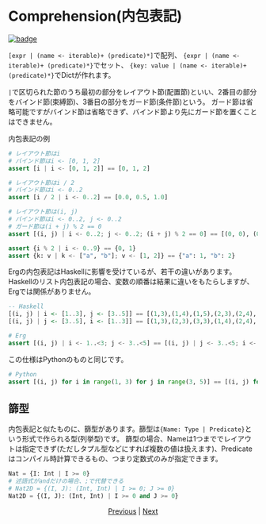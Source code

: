 # Comprehension(内包表記)

[![badge](https://img.shields.io/endpoint.svg?url=https%3A%2F%2Fgezf7g7pd5.execute-api.ap-northeast-1.amazonaws.com%2Fdefault%2Fsource_up_to_date%3Fowner%3Derg-lang%26repos%3Derg%26ref%3Dmain%26path%3Ddoc/EN/syntax/27_comprehension.md%26commit_hash%3Deccd113c1512076c367fb87ea73406f91ff83ba7)](https://gezf7g7pd5.execute-api.ap-northeast-1.amazonaws.com/default/source_up_to_date?owner=erg-lang&repos=erg&ref=main&path=doc/EN/syntax/27_comprehension.md&commit_hash=eccd113c1512076c367fb87ea73406f91ff83ba7)

`[expr | (name <- iterable)+ (predicate)*]`で配列、
`{expr | (name <- iterable)+ (predicate)*}`でセット、
`{key: value | (name <- iterable)+ (predicate)*}`でDictが作れます。

`|`で区切られた節のうち最初の部分をレイアウト節(配置節)といい、2番目の部分をバインド節(束縛節)、3番目の部分をガード節(条件節)という。
ガード節は省略可能ですがバインド節は省略できず、バインド節より先にガード節を置くことはできません。

内包表記の例

```python
# レイアウト節はi
# バインド節はi <- [0, 1, 2]
assert [i | i <- [0, 1, 2]] == [0, 1, 2]

# レイアウト節はi / 2
# バインド節はi <- 0..2
assert [i / 2 | i <- 0..2] == [0.0, 0.5, 1.0]

# レイアウト節は(i, j)
# バインド節はi <- 0..2, j <- 0..2
# ガード節は(i + j) % 2 == 0
assert [(i, j) | i <- 0..2; j <- 0..2; (i + j) % 2 == 0] == [(0, 0), (0, 2), (1, 1), (2, 0), (2, 2)]

assert {i % 2 | i <- 0..9} == {0, 1}
assert {k: v | k <- ["a", "b"]; v <- [1, 2]} == {"a": 1, "b": 2}
```

Ergの内包表記はHaskellに影響を受けているが、若干の違いがあります。
Haskellのリスト内包表記の場合、変数の順番は結果に違いをもたらしますが、Ergでは関係がありません。

```haskell
-- Haskell
[(i, j) | i <- [1..3], j <- [3..5]] == [(1,3),(1,4),(1,5),(2,3),(2,4),(2,5),(3,3),(3,4),(3,5)]
[(i, j) | j <- [3..5], i <- [1..3]] == [(1,3),(2,3),(3,3),(1,4),(2,4),(3,4),(1,5),(2,5),(3,5)]
```

```python
# Erg
assert [(i, j) | i <- 1..<3; j <- 3..<5] == [(i, j) | j <- 3..<5; i <- 1..<3]
```

この仕様はPythonのものと同じです。

```python
# Python
assert [(i, j) for i in range(1, 3) for j in range(3, 5)] == [(i, j) for j in range(3, 5) for i in range(1, 3)]
```

## 篩型

内包表記と似たものに、篩型があります。篩型は`{Name: Type | Predicate}`という形式で作られる型(列挙型)です。
篩型の場合、Nameは1つまででレイアウトは指定できず(ただしタプル型などにすれば複数の値は扱えます)、Predicateはコンパイル時計算できるもの、つまり定数式のみが指定できます。

```python
Nat = {I: Int | I >= 0}
# 述語式がandだけの場合、;で代替できる
# Nat2D = {(I, J): (Int, Int) | I >= 0; J >= 0}
Nat2D = {(I, J): (Int, Int) | I >= 0 and J >= 0}
```

<p align='center'>
    <a href='./26_pattern_matching.md'>Previous</a> | <a href='./28_spread_syntax.md'>Next</a>
</p>
